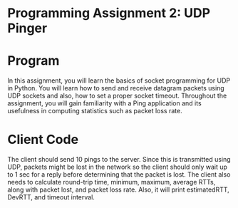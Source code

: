 # Programming Assignment 2: UDP Pinger

# Program
In this assignment, you will learn the basics of socket programming for UDP in Python. 
You will learn how to send and receive datagram packets using UDP sockets and also, how to set 
a proper socket timeout. Throughout the assignment, you will gain familiarity with a Ping application 
and its usefulness in computing statistics such as packet loss rate.

# Client Code
The client should send 10 pings to the server. Since this is transmitted using UDP, packets might be lost
in the network so the client should only wait up to 1 sec for a reply before determining that the packet is lost.
The client also needs to calculate round-trip time, minimum, maximum, average RTTs, along with packet lost, and
packet loss rate. Also, it will print estimatedRTT, DevRTT, and timeout interval. 
